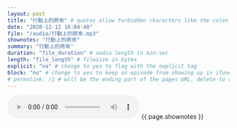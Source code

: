 ```yaml
---
layout: post
title: "行動上的將來" # quotes allow forbidden characters like the colon
date: "2020-12-12 16:04:40"
file: "/audio/行動上的將來.mp3"
shownotes: "行動上的將來"
summary: "行動上的將來"
duration: "file_duration" # audio length in min:sec
length: "file_length" # filesize in bytes
explicit: "no" # change to yes to flag with the explicit tag
block: "no" # change to yes to keep an episode from showing up in iTunes
# permalink: /1 # will be the ending part of the pages URL, delete to default to the title
---
```


<audio controls>
<source src="{{site.url}}{{site.baseurl}}{{ page.file }}" type="audio/x-mp3">
Your browser does not support the audio element.
</audio>
{{ page.shownotes }}
